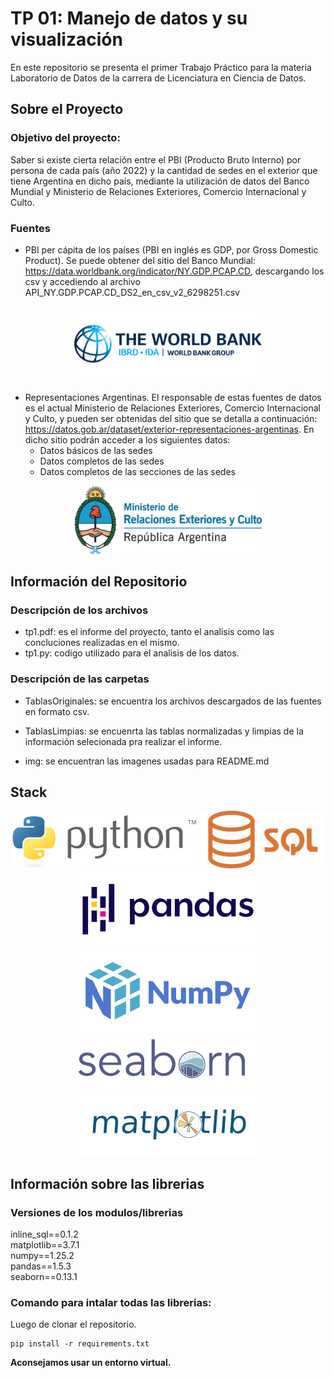 # TP 01: Manejo de datos y su visualización

En este repositorio se presenta el primer Trabajo Práctico para la materia Laboratorio de Datos de la carrera de Licenciatura en Ciencia de Datos.

## Sobre el Proyecto

### Objetivo del proyecto:
Saber si existe cierta relación entre el PBI (Producto Bruto Interno) por persona de cada
país (año 2022) y la cantidad de sedes en el exterior que tiene Argentina en dicho país,
mediante la utilización de datos del Banco Mundial y Ministerio de Relaciones Exteriores,
Comercio Internacional y Culto.

### Fuentes

- PBI per cápita de los países (PBI en inglés es GDP, por Gross Domestic Product). Se puede obtener del sitio del Banco Mundial: https://data.worldbank.org/indicator/NY.GDP.PCAP.CD, descargando los csv y accediendo al archivo API_NY.GDP.PCAP.CD_DS2_en_csv_v2_6298251.csv

<p align=center> <img src='img\descarga.png' style = 'width:300px'></p>

- Representaciones Argentinas. El responsable de estas fuentes de datos es el actual
Ministerio de Relaciones Exteriores, Comercio Internacional y Culto, y pueden ser obtenidas
del sitio que se detalla a continuación:
https://datos.gob.ar/dataset/exterior-representaciones-argentinas. En dicho sitio podrán
acceder a los siguientes datos:
    - Datos básicos de las sedes
    - Datos completos de las sedes
    - Datos completos de las secciones de las sedes

<p align=center> <img src='img\min_relac.exter.y.culto.jpg' style = 'width:300px' > </p>

## Información del Repositorio

### Descripción de los archivos

- tp1.pdf: es el informe del proyecto, tanto el analisis como las concluciones realizadas en el mismo.
- tp1.py: codigo utilizado para el analisis de los datos.

### Descripción de las carpetas

- TablasOriginales: se encuentra los archivos descargados de las fuentes en formato csv.
- TablasLimpias: se encuenrta las tablas normalizadas y limpias de la información selecionada pra realizar el informe.

- img: se encuentran las imagenes usadas para README.md

## Stack
<p align=center>  <img src = 'img\Python_logo_and_wordmark.svg.png' style="width:300px"> <img src='img\Sql_data_base_with_logo.png' style = 'width:200px' > <img src='img\Pandas_logo.svg.png' style = 'width:300px'>  <img src='img\2560px-NumPy_logo_2020.svg.png' style = 'width:300px'> <img src='img\seaborn.png' style = 'width:300px'> <img src='img\matplot_title_logo.png' style ='width:300px'> </p>


## Información sobre las librerias

### Versiones de los modulos/librerias 

inline_sql==0.1.2<br>
matplotlib==3.7.1<br>
numpy==1.25.2<br>
pandas==1.5.3<br>
seaborn==0.13.1

### Comando para intalar todas las librerias:
Luego de clonar el repositorio.
```
pip install -r requirements.txt
```
**Aconsejamos usar un entorno virtual.**